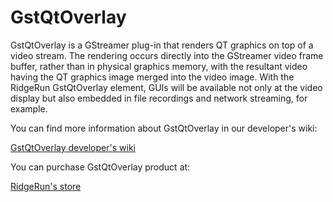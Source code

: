 # GstQtOverlay

GstQtOverlay is a GStreamer plug-in that renders QT graphics on top of a video stream. The rendering occurs directly into the GStreamer video frame buffer, rather than in physical graphics memory, with the resultant video having the QT graphics image merged into the video image. With the RidgeRun GstQtOverlay element, GUIs will be available not only at the video display but also embedded in file recordings and network streaming, for example. 

You can find more information about GstQtOverlay in our developer's wiki:

[GstQtOverlay developer's wiki](https://developer.ridgerun.com/wiki/index.php/GStreamer_Qt_Overlay_for_Embedded_Systems)

You can purchase GstQtOverlay product at:

[RidgeRun's store](https://shop.ridgerun.com/products/gstreamer-qt-overlay-1)